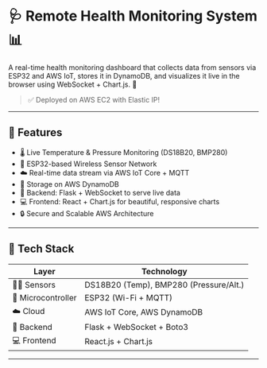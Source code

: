 # 🩺 Remote Health Monitoring System 📊

A real-time health monitoring dashboard that collects data from sensors via ESP32 and AWS IoT, stores it in DynamoDB, and visualizes it live in the browser using WebSocket + Chart.js. 🚀
>✅ Deployed on AWS EC2 with Elastic IP!

---

## 📌 Features

- 🌡️ Live Temperature & Pressure Monitoring (DS18B20, BMP280)
- 📶 ESP32-based Wireless Sensor Network
- ☁️ Real-time data stream via AWS IoT Core + MQTT
- 💾 Storage on AWS DynamoDB
- 🧠 Backend: Flask + WebSocket to serve live data
- 💻 Frontend: React + Chart.js for beautiful, responsive charts
- 🔒 Secure and Scalable AWS Architecture

---

## 🧱 Tech Stack

| Layer          | Technology |
|----------------|------------|
| 👨‍🔬 Sensors       | DS18B20 (Temp), BMP280 (Pressure/Alt.) |
| 🔌 Microcontroller | ESP32 (Wi-Fi + MQTT) |
| ☁️ Cloud         | AWS IoT Core, AWS DynamoDB |
| 🧠 Backend       | Flask + WebSocket + Boto3 |
| 💻 Frontend      | React.js + Chart.js |

---



